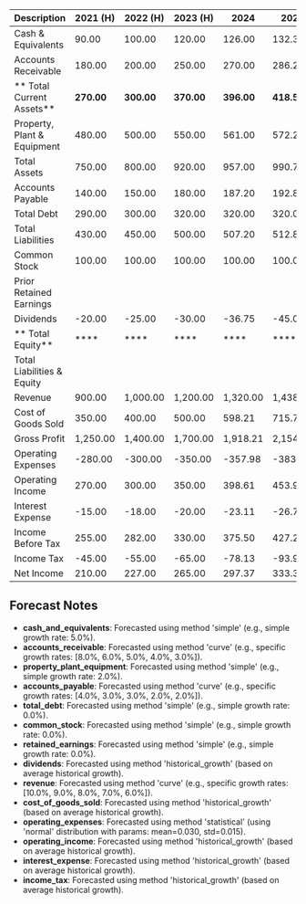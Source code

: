 | Description                     |   2021 (H) |   2022 (H) |   2023 (H) |       2024 |       2025 |       2026 |       2027 |       2028 |
| ------------------------------- | ---------- | ---------- | ---------- | ---------- | ---------- | ---------- | ---------- | ---------- |
|     Cash & Equivalents          |      90.00 |     100.00 |     120.00 |     126.00 |     132.30 |     138.92 |     145.86 |     153.15 |
|     Accounts Receivable         |     180.00 |     200.00 |     250.00 |     270.00 |     286.20 |     300.51 |     312.53 |     321.91 |
| **    Total Current Assets**    | **270.00** | **300.00** | **370.00** | **396.00** | **418.50** | **439.43** | **458.39** | **475.06** |
|     Property, Plant & Equipment |     480.00 |     500.00 |     550.00 |     561.00 |     572.22 |     583.66 |     595.34 |     607.24 |
|     Total Assets                |     750.00 |     800.00 |     920.00 |     957.00 |     990.72 |   1,023.09 |   1,053.73 |   1,082.30 |
|     Accounts Payable            |     140.00 |     150.00 |     180.00 |     187.20 |     192.82 |     198.60 |     202.57 |     206.62 |
|     Total Debt                  |     290.00 |     300.00 |     320.00 |     320.00 |     320.00 |     320.00 |     320.00 |     320.00 |
|     Total Liabilities           |     430.00 |     450.00 |     500.00 |     507.20 |     512.82 |     518.60 |     522.57 |     526.62 |
|     Common Stock                |     100.00 |     100.00 |     100.00 |     100.00 |     100.00 |     100.00 |     100.00 |     100.00 |
|     Prior Retained Earnings     |            |            |            |            |            |            |            |            |
|     Dividends                   |     -20.00 |     -25.00 |     -30.00 |     -36.75 |     -45.02 |     -55.15 |     -67.56 |     -82.76 |
| **    Total Equity**            |       **** |       **** |       **** |       **** |       **** |       **** |       **** |       **** |
|     Total Liabilities & Equity  |            |            |            |            |            |            |            |            |
|     Revenue                     |     900.00 |   1,000.00 |   1,200.00 |   1,320.00 |   1,438.80 |   1,553.90 |   1,662.68 |   1,762.44 |
|     Cost of Goods Sold          |     350.00 |     400.00 |     500.00 |     598.21 |     715.72 |     856.31 |   1,024.51 |   1,225.76 |
|     Gross Profit                |   1,250.00 |   1,400.00 |   1,700.00 |   1,918.21 |   2,154.52 |   2,410.21 |   2,687.19 |   2,988.19 |
|     Operating Expenses          |    -280.00 |    -300.00 |    -350.00 |    -357.98 |    -383.15 |    -402.35 |    -411.10 |    -425.09 |
|     Operating Income            |     270.00 |     300.00 |     350.00 |     398.61 |     453.97 |     517.03 |     588.83 |     670.62 |
|     Interest Expense            |     -15.00 |     -18.00 |     -20.00 |     -23.11 |     -26.71 |     -30.86 |     -35.66 |     -41.21 |
|     Income Before Tax           |     255.00 |     282.00 |     330.00 |     375.50 |     427.27 |     486.17 |     553.17 |     629.41 |
|     Income Tax                  |     -45.00 |     -55.00 |     -65.00 |     -78.13 |     -93.92 |    -112.89 |    -135.69 |    -163.11 |
|     Net Income                  |     210.00 |     227.00 |     265.00 |     297.37 |     333.35 |     373.28 |     417.48 |     466.30 |

## Forecast Notes
- **cash_and_equivalents**: Forecasted using method 'simple' (e.g., simple growth rate: 5.0%).
- **accounts_receivable**: Forecasted using method 'curve' (e.g., specific growth rates: [8.0%, 6.0%, 5.0%, 4.0%, 3.0%]).
- **property_plant_equipment**: Forecasted using method 'simple' (e.g., simple growth rate: 2.0%).
- **accounts_payable**: Forecasted using method 'curve' (e.g., specific growth rates: [4.0%, 3.0%, 3.0%, 2.0%, 2.0%]).
- **total_debt**: Forecasted using method 'simple' (e.g., simple growth rate: 0.0%).
- **common_stock**: Forecasted using method 'simple' (e.g., simple growth rate: 0.0%).
- **retained_earnings**: Forecasted using method 'simple' (e.g., simple growth rate: 0.0%).
- **dividends**: Forecasted using method 'historical_growth' (based on average historical growth).
- **revenue**: Forecasted using method 'curve' (e.g., specific growth rates: [10.0%, 9.0%, 8.0%, 7.0%, 6.0%]).
- **cost_of_goods_sold**: Forecasted using method 'historical_growth' (based on average historical growth).
- **operating_expenses**: Forecasted using method 'statistical' (using 'normal' distribution with params: mean=0.030, std=0.015).
- **operating_income**: Forecasted using method 'historical_growth' (based on average historical growth).
- **interest_expense**: Forecasted using method 'historical_growth' (based on average historical growth).
- **income_tax**: Forecasted using method 'historical_growth' (based on average historical growth).